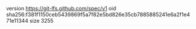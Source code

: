 version https://git-lfs.github.com/spec/v1
oid sha256:f381f1150ceb5439869f5a7f82e5bd826e35cb7885885241e6a2f1e471e11344
size 3255
